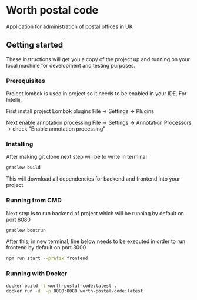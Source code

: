 # Worth postal code

Application for administration of postal offices in UK

## Getting started

These instructions will get you a copy of the project up and running on your local machine for development and testing purposes.
 
 
### Prerequisites

Project lombok is used in project so it needs to be enabled in your IDE.
For Intellij:

First install project Lombok plugins
File -> Settings -> Plugins

Next enable annotation processing
File -> Settings -> Annotation Processors -> check "Enable annotation processing" 
 
### Installing

After making git clone next step will be to write in terminal

```bash
gradlew build
```

This will download all dependencies for backend and frontend into your project

### Running from CMD

Next step is to run backend of project which will be running by default on port 8080

```bash
gradlew bootrun
```

After this, in new terminal, line below needs to be executed in order to run frontend by default on port 3000 

```bash
npm run start --prefix frontend
```

### Running with Docker

```bash
docker build -t worth-postal-code:latest .
docker run -d  -p 8080:8080 worth-postal-code:latest
```
